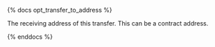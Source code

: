 {% docs opt_transfer_to_address %}

The receiving address of this transfer. This can be a contract address. 

{% enddocs %}